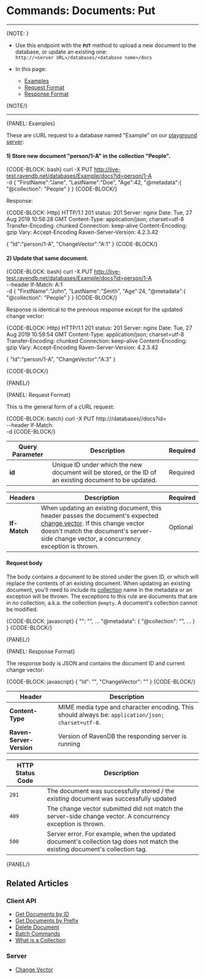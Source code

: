 ﻿# Commands: Documents: Put

---

{NOTE: }  

* Use this endpoint with the **`PUT`** method to upload a new document to the database, or update an existing one:  
`http://<server URL>/databases/<database name>/docs`  

* In this page:  
  * [Examples](../../../client-api/rest-api/document-commands/put-documents#examples)  
  * [Request Format](../../../client-api/rest-api/document-commands/put-documents#request-format)  
  * [Response Format](../../../client-api/rest-api/document-commands/put-documents#response-format)  

{NOTE/}  

---

{PANEL: Examples}

These are cURL request to a database named "Example" on our [playground server](http://live-test.ravendb.net):  

#### 1) Store new document "person/1-A" in the collection "People".  

{CODE-BLOCK: bash}
curl -X PUT http://live-test.ravendb.net/databases/Example/docs?id=person/1-A \
-d { 
    "FirstName":"Jane", 
    "LastName":"Doe",
    "Age":42,
    "@metadata":{
        "@collection": "People"
    }
}
{CODE-BLOCK/}

Response:  

{CODE-BLOCK: Http}
HTTP/1.1 201
status: 201
Server: nginx
Date: Tue, 27 Aug 2019 10:58:28 GMT
Content-Type: application/json; charset=utf-8
Transfer-Encoding: chunked
Connection: keep-alive
Content-Encoding: gzip
Vary: Accept-Encoding
Raven-Server-Version: 4.2.3.42

{
    "Id":"person/1-A",
    "ChangeVector":"A:1"
}
{CODE-BLOCK/}

#### 2) Update that same document.  

{CODE-BLOCK: bash}
curl -X PUT http://live-test.ravendb.net/databases/Example/docs?id=person/1-A \
--header If-Match: A:1 \
-d { 
    "FirstName":"John", 
    "LastName":"Smith",
    "Age":24,
    "@metadata":{
        "@collection": "People"
    }
}
{CODE-BLOCK/}

Response is identical to the previous response except for the updated change vector:  

{CODE-BLOCK: Http}
HTTP/1.1 201
status: 201
Server: nginx
Date: Tue, 27 Aug 2019 10:59:54 GMT
Content-Type: application/json; charset=utf-8
Transfer-Encoding: chunked
Connection: keep-alive
Content-Encoding: gzip
Vary: Accept-Encoding
Raven-Server-Version: 4.2.3.42

{
    "Id":"person/1-A",
    "ChangeVector":"A:3"
}

{CODE-BLOCK/}

{PANEL/}

{PANEL: Request Format}

This is the general form of a cURL request:  

{CODE-BLOCK: batch}
curl -X PUT http://<server URL>/databases/<database name>/docs?id=<document ID> \
--header If-Match: <expected change vector> \
-d <JSON document>
{CODE-BLOCK/}

| Query Parameter | Description | Required |
| - | - | - |
| **id** | Unique ID under which the new document will be stored, or the ID of an existing document to be updated. | Required |

| Headers | Description | Required |
| - | - | - |
| **If-Match** | When updating an existing document, this header passes the document's expected [change vector](../../../server/clustering/replication/change-vector). If this change vector doesn't match the document's server-side change vector, a concurrency exception is thrown. | Optional |

#### Request body

The body contains a document to be stored under the given ID, or which will replace the contents of an existing document. 
When updating an existing document, you'll need to include its [collection](../../../client-api/faq/what-is-a-collection) name in the metadata or an exception 
will be thrown. The exceptions to this rule are documents that are in _no_ collection, a.k.a. the collection `@empty`. A document's collection cannot be modified.  

{CODE-BLOCK: javascript}
{
    "<field>": "<value>",
    ...
    "@metadata": {
        "@collection": "<collection name>",
        ...
    }
}
{CODE-BLOCK/}

{PANEL/}

{PANEL: Response Format}

The response body is JSON and contains the document ID and current change vector:

{CODE-BLOCK: javascript}
{
    "Id": "<document ID>",
    "ChangeVector": "<current change vector>"
}
{CODE-BLOCK/}

| Header | Description |
| - | - |
| **Content-Type** | MIME media type and character encoding. This should always be: `application/json; charset=utf-8`. |
| **Raven-Server-Version** | Version of RavenDB the responding server is running |

| HTTP Status Code | Description |
| - | - |
| `201` | The document was successfully stored / the *existing* document was successfully updated |
| `409` | The change vector submitted did not match the server-side change vector. A concurrency exception is thrown. |
| `500` | Server error. For example, when the updated document's collection tag does not match the existing document's collection tag. |

{PANEL/}

## Related Articles

### Client API

- [Get Documents by ID](../../../client-api/rest-api/document-commands/get-documents-by-id)  
- [Get Documents by Prefix](../../../client-api/rest-api/document-commands/get-documents-by-prefix)  
- [Delete Document](../../../client-api/rest-api/document-commands/delete-document)  
- [Batch Commands](../../../client-api/rest-api/document-commands/batch-commands)  
- [What is a Collection](../../../client-api/faq/what-is-a-collection)  

### Server

- [Change Vector](../../../server/clustering/replication/change-vector)
